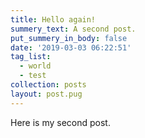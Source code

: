 ```yaml
---
title: Hello again!
summery_text: A second post.
put_summery_in_body: false
date: '2019-03-03 06:22:51'
tag_list:
  - world
  - test
collection: posts
layout: post.pug
---
```

Here is my second post.
